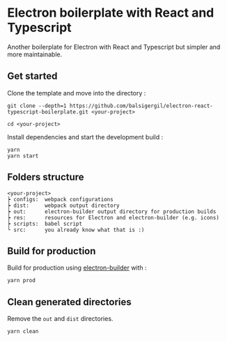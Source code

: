 # Electron boilerplate with React and Typescript

Another boilerplate for Electron with React and Typescript but simpler and more maintainable.

## Get started

Clone the template and move into the directory :

```
git clone --depth=1 https://github.com/balsigergil/electron-react-typescript-boilerplate.git <your-project>
```

```
cd <your-project>
```

Install dependencies and start the development build :

```
yarn
yarn start
```

## Folders structure

```
<your-project>
┝ configs:  webpack configurations
┝ dist:     webpack output directory
┝ out:      electron-builder output directory for production builds
┝ res:      resources for Electron and electron-builder (e.g. icons)
┝ scripts:  babel script
└ src:      you already know what that is :)
```

## Build for production

Build for production using [electron-builder](https://www.electron.build/) with :

```
yarn prod
```

## Clean generated directories

Remove the `out` and `dist` directories.

```
yarn clean
```
